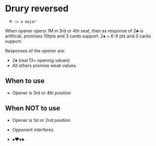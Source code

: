 # Drury reversed

````
  M := a major
````

When opener opens 1M in 3rd or 4th seat, then as response of 2♣ is artificial, promises 10tpts and 3 cards support. 2♠ = 6-9 pts and 3 cards support.

Responses of the opener are:
- 2♦ (real 13+ opening values)
- All others promise weak values. 

## When to use
- Opener is 3rd or 4th position


## When NOT to use
- Opener is 1st or 2nd position
- Opponent interferes

- ♠♥♦♣
